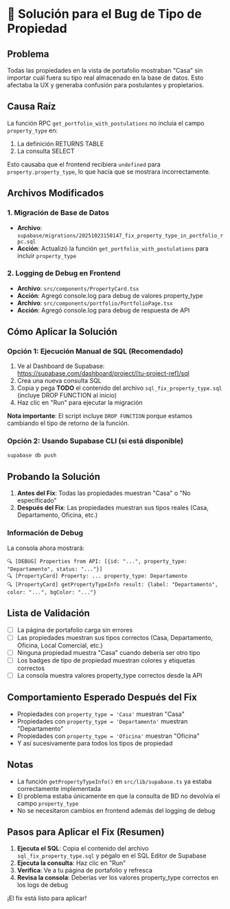 # 🔧 Solución para el Bug de Tipo de Propiedad

## Problema
Todas las propiedades en la vista de portafolio mostraban "Casa" sin importar cuál fuera su tipo real almacenado en la base de datos. Esto afectaba la UX y generaba confusión para postulantes y propietarios.

## Causa Raíz
La función RPC `get_portfolio_with_postulations` no incluía el campo `property_type` en:
1. La definición RETURNS TABLE
2. La consulta SELECT

Esto causaba que el frontend recibiera `undefined` para `property.property_type`, lo que hacía que se mostrara incorrectamente.

## Archivos Modificados

### 1. Migración de Base de Datos
- **Archivo**: `supabase/migrations/20251023150147_fix_property_type_in_portfolio_rpc.sql`
- **Acción**: Actualizó la función `get_portfolio_with_postulations` para incluir `property_type`

### 2. Logging de Debug en Frontend
- **Archivo**: `src/components/PropertyCard.tsx`
- **Acción**: Agregó console.log para debug de valores property_type
- **Archivo**: `src/components/portfolio/PortfolioPage.tsx`
- **Acción**: Agregó console.log para debug de respuesta de API

## Cómo Aplicar la Solución

### Opción 1: Ejecución Manual de SQL (Recomendado)
1. Ve al Dashboard de Supabase: https://supabase.com/dashboard/project/[tu-project-ref]/sql
2. Crea una nueva consulta SQL
3. Copia y pega **TODO** el contenido del archivo `sql_fix_property_type.sql` (incluye DROP FUNCTION al inicio)
4. Haz clic en "Run" para ejecutar la migración

**Nota importante**: El script incluye `DROP FUNCTION` porque estamos cambiando el tipo de retorno de la función.

### Opción 2: Usando Supabase CLI (si está disponible)
```bash
supabase db push
```

## Probando la Solución

1. **Antes del Fix**: Todas las propiedades muestran "Casa" o "No especificado"
2. **Después del Fix**: Las propiedades muestran sus tipos reales (Casa, Departamento, Oficina, etc.)

### Información de Debug
La consola ahora mostrará:
```
🔍 [DEBUG] Properties from API: [{id: "...", property_type: "Departamento", status: "..."}]
🔍 [PropertyCard] Property: ... property_type: Departamento
🔍 [PropertyCard] getPropertyTypeInfo result: {label: "Departamento", color: "...", bgColor: "..."}
```

## Lista de Validación
- [ ] La página de portafolio carga sin errores
- [ ] Las propiedades muestran sus tipos correctos (Casa, Departamento, Oficina, Local Comercial, etc.)
- [ ] Ninguna propiedad muestra "Casa" cuando debería ser otro tipo
- [ ] Los badges de tipo de propiedad muestran colores y etiquetas correctos
- [ ] La consola muestra valores property_type correctos desde la API

## Comportamiento Esperado Después del Fix
- Propiedades con `property_type = 'Casa'` muestran "Casa"
- Propiedades con `property_type = 'Departamento'` muestran "Departamento"
- Propiedades con `property_type = 'Oficina'` muestran "Oficina"
- Y así sucesivamente para todos los tipos de propiedad

## Notas
- La función `getPropertyTypeInfo()` en `src/lib/supabase.ts` ya estaba correctamente implementada
- El problema estaba únicamente en que la consulta de BD no devolvía el campo `property_type`
- No se necesitaron cambios en frontend además del logging de debug

## Pasos para Aplicar el Fix (Resumen)

1. **Ejecuta el SQL**: Copia el contenido del archivo `sql_fix_property_type.sql` y pégalo en el SQL Editor de Supabase
2. **Ejecuta la consulta**: Haz clic en "Run"
3. **Verifica**: Ve a tu página de portafolio y refresca
4. **Revisa la consola**: Deberías ver los valores property_type correctos en los logs de debug

¡El fix está listo para aplicar!

